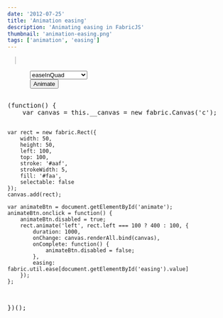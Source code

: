 ```yaml
---
date: '2012-07-25'
title: 'Animation easing'
description: 'Animating easing in FabricJS'
thumbnail: 'animation-easing.png'
tags: ['animation', 'easing']
---
```


<div
  class="codepen-later"
  data-editable="true"
  data-height="500"
  data-default-tab="result"
  data-prefill='{
    "scripts": ["https://unpkg.com/fabric@4.0.0-rc.1/dist/fabric.js"]
  }'
>
<pre data-lang="html">
  <canvas id="c" width="500" height="500" style="border:1px solid #ccc"></canvas>
  <div style="display: inline-block; width: 140px">
    <select id="easing">
      <option>easeInQuad</option>
      <option>easeOutQuad</option>
      <option>easeInOutQuad</option>
      <option>easeInCubic</option>
      <option>easeOutCubic</option>
      <option>easeInOutCubic</option>
      <option>easeInQuart</option>
      <option>easeOutQuart</option>
      <option>easeInOutQuart</option>
      <option>easeInQuint</option>
      <option>easeOutQuint</option>
      <option>easeInOutQuint</option>
      <option>easeInSine</option>
      <option>easeOutSine</option>
      <option>easeInOutSine</option>
      <option>easeInExpo</option>
      <option>easeOutExpo</option>
      <option>easeInOutExpo</option>
      <option>easeInCirc</option>
      <option>easeOutCirc</option>
      <option>easeInOutCirc</option>
      <option>easeInElastic</option>
      <option>easeOutElastic</option>
      <option>easeInOutElastic</option>
      <option>easeInBack</option>
      <option>easeOutBack</option>
      <option>easeInOutBack</option>
      <option>easeInBounce</option>
      <option>easeOutBounce</option>
      <option>easeInOutBounce</option>
    </select>
    <button id="animate">Animate</button>
  </div>
</pre>
<pre data-lang="js">
(function() {
	var canvas = this.__canvas = new fabric.Canvas('c');

    var rect = new fabric.Rect({
    	width: 50,
    	height: 50,
    	left: 100,
    	top: 100,
    	stroke: '#aaf',
    	strokeWidth: 5,
    	fill: '#faa',
    	selectable: false
    });
    canvas.add(rect);

    var animateBtn = document.getElementById('animate');
    animateBtn.onclick = function() {
    	animateBtn.disabled = true;
    	rect.animate('left', rect.left === 100 ? 400 : 100, {
    		duration: 1000,
    		onChange: canvas.renderAll.bind(canvas),
    		onComplete: function() {
    			animateBtn.disabled = false;
    		},
    		easing: fabric.util.ease[document.getElementById('easing').value]
    	});
    };

})();

</pre>
</div>
